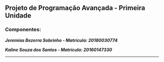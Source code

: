 ## Projeto de Programação Avançada - Primeira Unidade

### Componentes:

**_Jeremias Bezerra Sobrinho - Matrícula: 20180030774_**

**_Kaline Souza dos Santos - Matrícula: 20160147330_**
<hr>